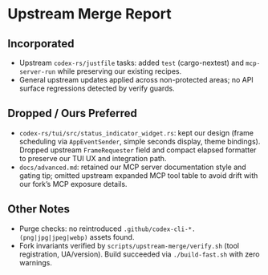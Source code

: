 # Upstream Merge Report

## Incorporated
- Upstream `codex-rs/justfile` tasks: added `test` (cargo-nextest) and `mcp-server-run` while preserving our existing recipes.
- General upstream updates applied across non-protected areas; no API surface regressions detected by verify guards.

## Dropped / Ours Preferred
- `codex-rs/tui/src/status_indicator_widget.rs`: kept our design (frame scheduling via `AppEventSender`, simple seconds display, theme bindings). Dropped upstream `FrameRequester` field and compact elapsed formatter to preserve our TUI UX and integration path.
- `docs/advanced.md`: retained our MCP server documentation style and gating tip; omitted upstream expanded MCP tool table to avoid drift with our fork’s MCP exposure details.

## Other Notes
- Purge checks: no reintroduced `.github/codex-cli-*.(png|jpg|jpeg|webp)` assets found.
- Fork invariants verified by `scripts/upstream-merge/verify.sh` (tool registration, UA/version). Build succeeded via `./build-fast.sh` with zero warnings.
